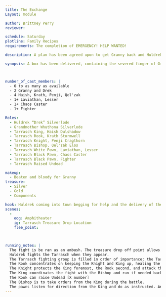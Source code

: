 ```yaml
---
title: The Exchange
Layout: module

author: Brittney Perry
reviewer: 

schedule: Saturday
plotline: Family Recipes
requirements: The completion of EMERGENCY! HELP WANTED!

description: A plan has been agreed upon to get Granny back and Huldrek is willing to go along with it, so long as the PCs convince him to.

synopsis: A box has been delivered, containing the severed finger of Granny Silverlode. Huldrek has been convinced about a plan and is willing to do as asked. The PCs prepare their plan, the shack prepares to counter. The PCs have one hour from the time the box is delivered to the time the treasure is delivered.



number_of_cast_members: |
  - 6 to as many as available
  - 2 Granny and Drek
  - 4 Haish, Krath, Penji, Qel'zak
  - 1+ Laviathan, Lesser
  - 1+ Chaos Caster
  - 1+ Fighter

Roles: 
  - Huldrek “Drek” Silverlode
  - Grandmother Whuthona Silverlode
  - Tarrasch King, Haish Dulshadow
  - Tarrasch Rook, Krath Stormwell
  - Tarrasch Knight, Penji Cragthorn
  - Tarrasch Bishop, Qel'zak Elos
  - Tarrasch White Pawn, Laviathan, Lesser
  - Tarrasch Black Pawn, Chaos Caster
  - Tarrasch Black Pawn, Fighter
  - Tarrasch Raised Undead

makeup: 
  - Beaten and bloody for Granny
treasure: 
  - Silver
  - Gold
  - Components

hook: Huldrek coming into town begging for help and the delivery of the finger in the box
scenes: 
  - 
    oog: Amphitheater
    ig: Tarrasch Treasure Drop Location
    flee_point: 


 
running_notes: |
  The fight is be ran as an ambush. The treasure drop off point allows the NPCs to get in close and attack from the rear and sides, pushing the PCs forward and together. At no point does the Tarrasch allow themselves to be cut off from retreat. When there are about four Tarrasch left, a retreat is be called and the rest flee toward Granny's location. If they reach the location where Granny is, she can be killed by a killing blow. The NPCs can be chased back to this point and killed, so it's not a true flee point. 
  Huldrek fights the Tarrasch when they appear.
  The Tarrasch fighting group is filled in order of importance: the Tarrasch King, the Tarrasch Rook, the Tarrasch Knight, the Tarrasch Bishop, then the Tarrasch White Pawn, then Tarrasch Black Pawn Chaos Caster and Fighter.
  The Rook concentrates on keeping the Knight and King up, healing the pawns as needed.
  The Knight protects the King foremost, the Rook second, and attack third.
  The King coordinates the fight with the Bishop and run if needed back to Granny. Protect the Rook only if needed.
  The Rook can raise Undead [X number]
  The Bishop is to take orders from the King during the battle.
  The pawns listen for direction from the King and do as instructed. Any remaining Pawns flee when there are five total Tarrasch members left standing.
---
```

